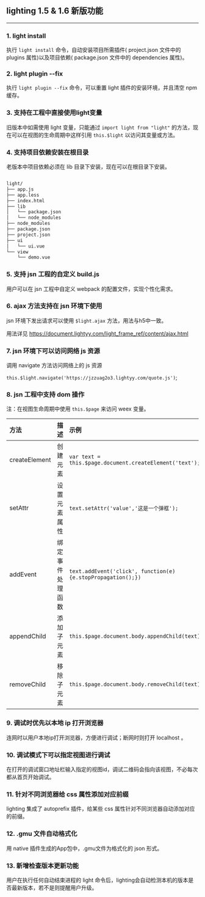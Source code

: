 ## lighting 1.5 & 1.6 新版功能

***

### 1. light install

执行 ```light install``` 命令，自动安装项目所需插件( project.json 文件中的 plugins 属性)以及项目依赖( package.json 文件中的 dependencies 属性)。

### 2. light plugin --fix

执行 ```light plugin --fix``` 命令，可以重置 light 插件的安装环境，并且清空 npm 缓存。 

### 3. 支持在工程中直接使用light变量

旧版本中如需使用 light 变量，只能通过 ```import light from "light"``` 的方法，现在可以在视图的生命周期中这样引用 ```this.$light``` 以访问其变量或方法。

### 4. 支持项目依赖安装在根目录

老版本中项目依赖必须在 lib 目录下安装，现在可以在根目录下安装。

```bash

light/
├── app.js
├── app.less
├── index.html
├── lib
│   └── package.json
│   └── node_modules
├── node_modules
├── package.json
├── project.json
├── ui
│   └── ui.vue
└── view
    └── demo.vue

```



### 5. 支持 jsn 工程的自定义 build.js

用户可以在 jsn 工程中自定义 webpack 的配置文件，实现个性化需求。

### 6. ajax 方法支持在 jsn 环境下使用

jsn 环境下发出请求可以使用 ```$light.ajax``` 方法，用法与h5中一致。

用法详见 https://document.lightyy.com/light_frame_ref/content/ajax.html

### 7. jsn 环境下可以访问网络 js 资源

调用 navigate 方法访问网络上的 js 资源

```this.$light.navigate('https://jzzuag2o3.lightyy.com/quote.js')```;

### 8. jsn 工程中支持 dom 操作

注：在视图生命周期中使用 ```this.$page``` 来访问 weex 变量。

| 方法          | 描述    |  示例  |
| :---------    | :-----   | :---- |
| createElement | 创建元素          | ```var text = this.$page.document.createElement('text');```   |
| setAttr       | 设置元素属性      |  ```text.setAttr('value','这是一个弹框');```    |
| addEvent      | 绑定事件处理函数   | ```text.addEvent('click', function(e) {e.stopPropagation();})```|
| appendChild   | 添加子元素        |  ```this.$page.document.body.appendChild(text);```              |
| removeChild   | 移除子元素        |  ```this.$page.document.body.removeChild(text);```              |

### 9. 调试时优先以本地 ip 打开浏览器

连网时以用户本地ip打开浏览器，方便进行调试；断网时则打开 localhost 。

### 10. 调试模式下可以指定视图进行调试

在打开的调试窗口地址栏输入指定的视图id，调试二维码会指向该视图，不必每次都从首页开始调试。


### 11. 针对不同浏览器给 css 属性添加对应前缀

lighting 集成了 autoprefix 插件，给某些 css 属性针对不同浏览器自动添加对应的前缀。

### 12. .gmu 文件自动格式化

用 native 插件生成的App包中，.gmu文件为格式化的 json 形式。

### 13. 新增检查版本更新功能

用户在执行任何自动结束进程的 light 命令后，lighting会自动检测本机的版本是否最新版本，若不是则提醒用户升级。











